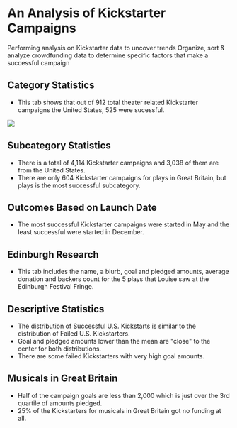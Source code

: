 # An Analysis of Kickstarter Campaigns
Performing analysis on Kickstarter data to uncover trends
Organize, sort & analyze crowdfunding data to determine specific factors that make a successful campaign

## Category Statistics 
* This tab shows that out of 912 total theater related Kickstarter campaigns the United States, 525 were sucessful.

![](⁨https://github.com/npantfoerder/kickstarter-analysis/blob/master/ParentCategoryOutcomes.png)

## Subcategory Statistics
* There is a total of 4,114 Kickstarter campaigns and 3,038 of them are from the United States.
* There are only 604 Kickstarter campaigns for plays in Great Britain, but plays is the most successful subcategory.

## Outcomes Based on Launch Date
* The most successful Kickstarter campaigns were started in May and the least successful were started in December.

## Edinburgh Research
* This tab includes the name, a blurb, goal and pledged amounts, average donation and backers count for the 5 plays that Louise saw at the Edinburgh Festival Fringe.

## Descriptive Statistics
* The distribution of Successful U.S. Kickstarts is similar to the distribution of Failed U.S. Kickstarters.
* Goal and pledged amounts lower than the mean are "close" to the center for both distributions.
* There are some failed Kickstarters with very high goal amounts.

## Musicals in Great Britain
* Half of the campaign goals are less than 2,000 which is just over the 3rd quartile of amounts pledged.
* 25% of the Kickstarters for musicals in Great Britain got no funding at all.

